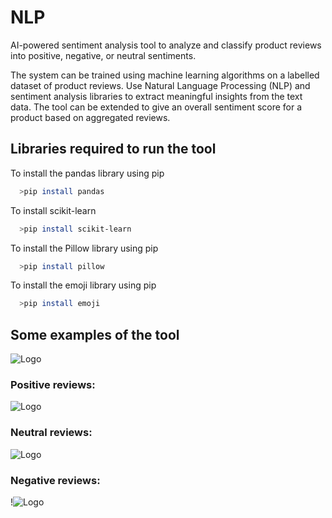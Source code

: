 
# NLP 
 

AI-powered sentiment analysis tool to analyze and classify product reviews into positive, negative, or neutral sentiments. 

The system can be trained using machine learning algorithms on a labelled dataset of product reviews. Use Natural Language Processing (NLP) and sentiment analysis libraries to extract meaningful insights from the text data. The tool can be extended to give an overall sentiment score for a product based on aggregated reviews.






## Libraries required to run the tool

To install the pandas library using pip
```bash
  >pip install pandas
```

To install scikit-learn
```bash
  >pip install scikit-learn
```

To install the Pillow library using pip
```bash
  >pip install pillow
```

To install the emoji library using pip
```bash
  >pip install emoji
```








## Some examples of the tool








![Logo](path)

###  Positive reviews:
![Logo]([path](https://github.com/isaacalabdi1998/NLP/blob/main/Examples/1.PNG))



###  Neutral reviews:
![Logo]([path](https://github.com/isaacalabdi1998/NLP/blob/main/Examples/2.PNG))


###  Negative reviews:
!![Logo]([path](https://github.com/isaacalabdi1998/NLP/blob/main/Examples/3.PNG))











